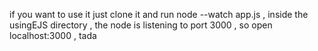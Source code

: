 if you want to use it just clone it and run node --watch app.js , inside the usingEJS directory , the node is listening to port 3000 , so open localhost:3000 , tada
